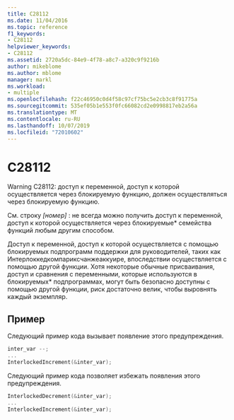 ```yaml
---
title: C28112
ms.date: 11/04/2016
ms.topic: reference
f1_keywords:
- C28112
helpviewer_keywords:
- C28112
ms.assetid: 2720a5dc-84e9-4f78-a8c7-a320c9f9216b
author: mikeblome
ms.author: mblome
manager: markl
ms.workload:
- multiple
ms.openlocfilehash: f22c46950c0d4f58c97cf75bc5e2cb3c8f91775a
ms.sourcegitcommit: 535ef05b1e553f0fc66082cd2e0998817eb2a56a
ms.translationtype: MT
ms.contentlocale: ru-RU
ms.lasthandoff: 10/07/2019
ms.locfileid: "72010602"
---
```

# <a name="c28112"></a>C28112

Warning C28112: доступ к переменной, доступ к которой осуществляется через блокируемую функцию, должен осуществляться через блокируемую функцию.

См. строку *[номер]* : не всегда можно получить доступ к переменной, доступ к которой осуществляется через блокируемые\* семейства функций любым другим способом.

Доступ к переменной, доступ к которой осуществляется с помощью блокируемых подпрограмм поддержки для руководителей, таких как Интерлоккедкомпариксчанжеаккуире, впоследствии осуществляется с помощью другой функции. Хотя некоторые обычные присваивания, доступ и сравнения с переменными, которые используются в блокируемых\* подпрограммах, могут быть безопасно доступны с помощью другой функции, риск достаточно велик, чтобы выровнять каждый экземпляр.

## <a name="example"></a>Пример

Следующий пример кода вызывает появление этого предупреждения.

```cpp
inter_var --;
...
InterlockedIncrement(&inter_var);
```

Следующий пример кода позволяет избежать появления этого предупреждения.

```cpp
InterlockedDecrement(&inter_var);
...
InterlockedIncrement(&inter_var);
```
